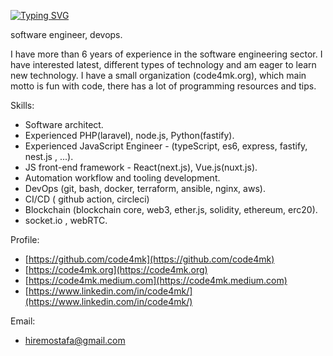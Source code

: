 [![Typing SVG](https://readme-typing-svg.herokuapp.com?lines=code+artist+%2C+devops;software+engineer)](https://git.io/typing-svg)

software engineer, devops.


I have more than 6 years of experience in the software engineering sector. I have interested latest, different types of technology and am eager to learn new technology. I have a small organization (code4mk.org), which main motto is fun with code, there has a lot of programming resources and tips.

Skills:
- Software architect.
- Experienced PHP(laravel), node.js, Python(fastify).
- Experienced JavaScript Engineer - (typeScript, es6, express, fastify, nest.js , ...).
- JS front-end framework - React(next.js), Vue.js(nuxt.js).
- Automation workflow and tooling development.
- DevOps (git, bash, docker, terraform, ansible, nginx, aws).
- CI/CD ( github action, circleci)
- Blockchain (blockchain core, web3, ether.js, solidity, ethereum, erc20).
- socket.io , webRTC. 


Profile:
- [https://github.com/code4mk](https://github.com/code4mk)
- [https://code4mk.org](https://code4mk.org)
- [https://code4mk.medium.com](https://code4mk.medium.com)
- [https://www.linkedin.com/in/code4mk/](https://www.linkedin.com/in/code4mk/)

Email:
- hiremostafa@gmail.com
